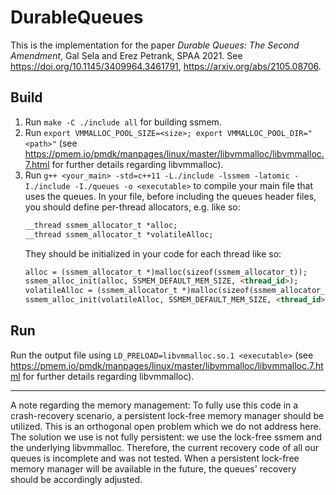 # DurableQueues
This is the implementation for the paper *Durable Queues: The Second Amendment*, Gal Sela and Erez Petrank, SPAA 2021. See <https://doi.org/10.1145/3409964.3461791>, <https://arxiv.org/abs/2105.08706>.

Build
-----
1. Run `make -C ./include all` for building ssmem.
2. Run `export VMMALLOC_POOL_SIZE=<size>; export VMMALLOC_POOL_DIR="<path>"` (see <https://pmem.io/pmdk/manpages/linux/master/libvmmalloc/libvmmalloc.7.html> for further details regarding libvmmalloc).
3. Run `g++ <your_main> -std=c++11 -L./include -lssmem -latomic -I./include -I./queues -o <executable>` to compile your main file that uses the queues. 
	In your file, before including the queues header files, you should define per-thread allocators, e.g. like so: 
	``` markdown
	__thread ssmem_allocator_t *alloc; 
	__thread ssmem_allocator_t *volatileAlloc;
	```
	They should be initialized in your code for each thread like so:
	``` markdown
	alloc = (ssmem_allocator_t *)malloc(sizeof(ssmem_allocator_t));
    ssmem_alloc_init(alloc, SSMEM_DEFAULT_MEM_SIZE, <thread_id>);
    volatileAlloc = (ssmem_allocator_t *)malloc(sizeof(ssmem_allocator_t));
    ssmem_alloc_init(volatileAlloc, SSMEM_DEFAULT_MEM_SIZE, <thread_id>);
	```

Run
----- 
Run the output file using `LD_PRELOAD=libvmmalloc.so.1 <executable>` (see <https://pmem.io/pmdk/manpages/linux/master/libvmmalloc/libvmmalloc.7.html> for further details regarding libvmmalloc).

*****
A note regarding the memory management: To fully use this code in a crash-recovery scenario, a persistent lock-free memory manager should be utilized. This is an orthogonal open problem which we do not address here. The solution we use is not fully persistent: we use the lock-free ssmem and the underlying libvmmalloc. Therefore, the current recovery code of all our queues is incomplete and was not tested. When a persistent lock-free memory manager will be available in the future, the queues' recovery should be accordingly adjusted.
    
